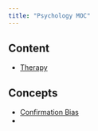 ```yaml
---
title: "Psychology MOC"
---
```


## Content
- [Therapy](notes/health/psycho/therapy.md)

## Concepts
- [Confirmation Bias](notes/health/psycho/con-bias)
- 